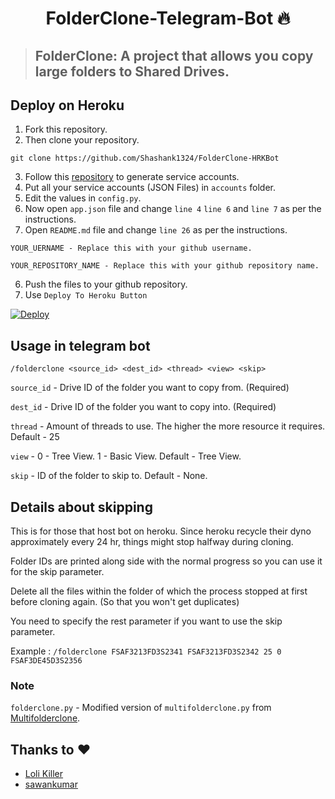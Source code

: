 <h1 align="center">FolderClone-Telegram-Bot 🔥</h1> 

> ## FolderClone: A project that allows you copy large folders to Shared Drives.

## Deploy on Heroku

1. Fork this repository.
2. Then clone your repository.
```
git clone https://github.com/Shashank1324/FolderClone-HRKBot
```
3. Follow this [repository](https://github.com/xyou365/AutoRclone) to generate service accounts.
4. Put all your service accounts (JSON Files) in `accounts` folder.
5. Edit the values in `config.py`.
6. Now open `app.json` file and change `line 4` `line 6` and `line 7` as per the instructions.
7. Open `README.md` file and change `line 26` as per the instructions.
```
YOUR_UERNAME - Replace this with your github username.
```
```
YOUR_REPOSITORY_NAME - Replace this with your github repository name.
```
6. Push the files to your github repository.
7. Use `Deploy To Heroku Button`

[![Deploy](https://www.herokucdn.com/deploy/button.svg)](https://heroku.com/deploy?template=https://github.com/Shashank1324/FolderClone-HRKBot/tree/master)


## Usage in telegram bot
`/folderclone <source_id> <dest_id> <thread> <view> <skip>`

`source_id` - Drive ID of the folder you want to copy from. (Required)

`dest_id` - Drive ID of the folder you want to copy into. (Required)

`thread` - Amount of threads to use. The higher the more resource it requires. Default - 25

`view` - 0 - Tree View. 1 - Basic View. Default - Tree View.

`skip` - ID of the folder to skip to. Default - None. 

## Details about skipping
This is for those that host bot on heroku. Since heroku recycle their dyno approximately every 24 hr, things might stop halfway during cloning.

Folder IDs are printed along side with the normal progress so you can use it for the skip parameter.

Delete all the files within the folder of which the process stopped at first before cloning again. (So that you won't get duplicates)

You need to specify the rest parameter if you want to use the skip parameter.

Example : `/folderclone FSAF3213FD3S2341 FSAF3213FD3S2342 25 0 FSAF3DE45D3S2356`

### Note
`folderclone.py` - Modified version of `multifolderclone.py` from [Multifolderclone](https://github.com/justcopy/Multifolderclone).

## Thanks to :heart:

- [Loli Killer](https://github.com/Loli-Killer/TgFolderClone)
- [sawankumar](https://github.com/sawankumar)
